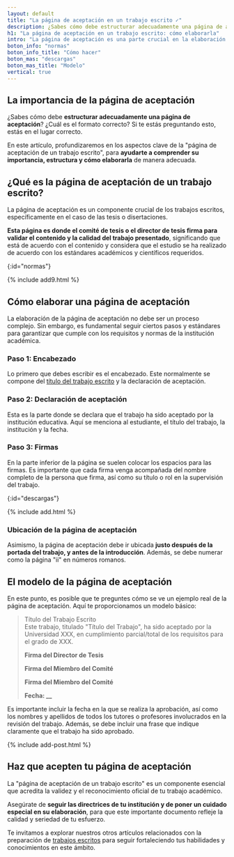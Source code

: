 ```yaml
---
layout: default
title: "La página de aceptación en un trabajo escrito ✓"
description: ¿Sabes cómo debe estructurar adecuadamente una página de aceptación? ¿Cuál es el formato correcto? Si te estás preguntando esto, estás en el lugar correcto.
h1: "La página de aceptación en un trabajo escrito: cómo elaborarla"
intro: "La página de aceptación es una parte crucial en la elaboración de cualquier trabajo académico, siendo esta la sección que valida oficialmente el trabajo realizado."
boton_info: "normas"
boton_info_title: "Cómo hacer"
boton_mas: "descargas"
boton_mas_title: "Modelo"
vertical: true
---
```

## La importancia de la página de aceptación

¿Sabes cómo debe **estructurar adecuadamente una página de aceptación**? ¿Cuál es el formato correcto? Si te estás preguntando esto, estás en el lugar correcto.

En este artículo, profundizaremos en los aspectos clave de la "página de aceptación de un trabajo escrito", para **ayudarte a comprender su importancia, estructura y cómo elaborarla** de manera adecuada.

## ¿Qué es la página de aceptación de un trabajo escrito?

La página de aceptación es un componente crucial de los trabajos escritos, específicamente en el caso de las tesis o disertaciones.

**Esta página es donde el comité de tesis o el director de tesis firma para validar el contenido y la calidad del trabajo presentado**, significando que está de acuerdo con el contenido y considera que el estudio se ha realizado de acuerdo con los estándares académicos y científicos requeridos.
<!-- Anclaje para que la barra fijada no cubra el siguiente subtítulo -->
{:id="normas"}

{% include add9.html %}

## Cómo elaborar una página de aceptación

La elaboración de la página de aceptación no debe ser un proceso complejo. Sin embargo, es fundamental seguir ciertos pasos y estándares para garantizar que cumple con los requisitos y normas de la institución académica.

### Paso 1: Encabezado

Lo primero que debes escribir es el encabezado. Este normalmente se compone del [título del trabajo escrito]({{'titulos-trabajo-escrito'|relative_url}}) y la declaración de aceptación. 

### Paso 2: Declaración de aceptación

Esta es la parte donde se declara que el trabajo ha sido aceptado por la institución educativa. Aquí se menciona al estudiante, el título del trabajo, la institución y la fecha.

### Paso 3: Firmas

En la parte inferior de la página se suelen colocar los espacios para las firmas. Es importante que cada firma venga acompañada del nombre completo de la persona que firma, así como su título o rol en la supervisión del trabajo.
<!-- Anclaje para que la barra fijada no cubra el siguiente subtítulo -->
{:id="descargas"}

{% include add.html %}

### Ubicación de la página de aceptación

Asimismo, la página de aceptación debe ir ubicada **justo después de la portada del trabajo, y antes de la introducción**. Además, se debe numerar como la página "ii" en números romanos.

## El modelo de la página de aceptación

En este punto, es posible que te preguntes cómo se ve un ejemplo real de la página de aceptación. Aquí te proporcionamos un modelo básico:

>Título del Trabajo Escrito  
>Este trabajo, titulado "Título del Trabajo", ha sido aceptado por la Universidad XXX, en cumplimiento parcial/total de los requisitos para el grado de XXX.  
>  
>
>**Firma del Director de Tesis**
>
>
>**Firma del Miembro del Comité**
>
>
>**Firma del Miembro del Comité**
>
>**Fecha: __**

Es importante incluir la fecha en la que se realiza la aprobación, así como los nombres y apellidos de todos los tutores o profesores involucrados en la revisión del trabajo. Además, se debe incluir una frase que indique claramente que el trabajo ha sido aprobado.

{% include add-post.html %}

## Haz que acepten tu página de aceptación

La "página de aceptación de un trabajo escrito" es un componente esencial que acredita la validez y el reconocimiento oficial de tu trabajo académico.

Asegúrate de **seguir las directrices de tu institución y de poner un cuidado especial en su elaboración**, para que este importante documento refleje la calidad y seriedad de tu esfuerzo.

Te invitamos a explorar nuestros otros artículos relacionados con la preparación de [trabajos escritos](/) para seguir fortaleciendo tus habilidades y conocimientos en este ámbito.
